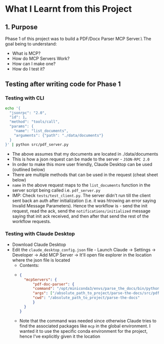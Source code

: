 # What I Learnt from this Project

## 1. Purpose
Phase 1 of this project was to build a PDF/Docx Parser MCP Server.\\
The goal being to understand:
- What is MCP?
- How do MCP Servers Work?
- How can I make one?
- How do I test it?


## Testing after writing code for Phase 1

### Testing with CLI

```bash
echo '{
  "jsonrpc": "2.0",
  "id": 1,
  "method": "tools/call",
  "params": {
    "name": "list_documents",
    "arguments": {"path": "./data/documents"}
  }
}' | python src/pdf_server.py

```

- The above assumes that my documents are located in ./data/documents
- This is how a json request can be made to the server - `JSON-RPC 2.0`
- In order to make this more user friendly, Claude Desktop can be used (outlined below)
- There are multiple methods that can be used in the request (cheat sheet below)
- `name` in the above request maps to the `list_documents` function in the server script being called i.e. `pdf_server.py`
- IMP: Check `tests/test_client.py`. The server didn't run till the client sent back an auth after initialization (i.e. it was htrowing an error saying Invalid Message Parameters). Hence the workflow is - send the init request, read the ack, send the `notifications/initialized` message saying that init ack received, and then after that send the rest of the workflow requests.


### Testing with Claude Desktop

- Download Claude Desktop
- Edit the `claude_desktop_config.json` file - Launch Claude -> Settings -> Developer -> Add MCP Server -> It'll open file explorer in the location where the json file is located
    - Contents:
    - ```json
      {
        "mcpServers": {
            "pdf-doc-parser": {
            "command": "/opt/miniconda3/envs/parse_the_docs/bin/python3.12",
            "args": ["/absolute_path_to_project/parse-the-docs/src/pdf_server.py"],
            "cwd": "/absolute_path_to_project/parse-the-docs"
            }
        }
      }
        ```
    - Note that the command was needed since otherwise Claude tries to find the associated packages like `mcp` in the global environment. I wanted it to use the specific conda environment for the project, hence I've explicitly given it the location